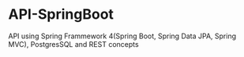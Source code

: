 # API-SpringBoot
API using Spring Frammework 4(Spring Boot, Spring Data JPA, Spring MVC), PostgresSQL and REST concepts
